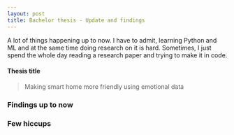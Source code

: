 ```yaml
---
layout: post
title: Bachelor thesis - Update and findings
---
```

A lot of things happening up to now. I have to admit, learning Python and ML and at the same time doing research on it is hard. Sometimes, I just spend the whole day reading a research paper and trying to make it in code.

#### Thesis title
> Making smart home more friendly using emotional data

### Findings up to now

### Few hiccups
